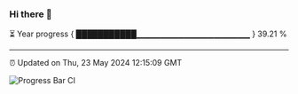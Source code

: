### Hi there 👋

⏳ Year progress { ███████████▁▁▁▁▁▁▁▁▁▁▁▁▁▁▁▁▁▁▁ } 39.21 %

---

⏰ Updated on Thu, 23 May 2024 12:15:09 GMT

![Progress Bar CI](https://github.com/Shyam-Makwana/GitHub-Actions-Demo/workflows/Progress%20Bar%20CI/badge.svg)
